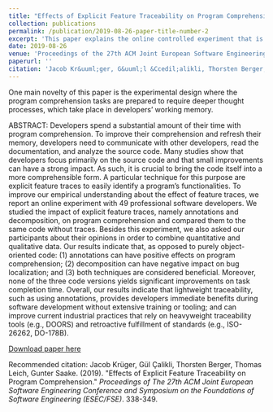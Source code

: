 ```yaml
---
title: "Effects of Explicit Feature Traceability on Program Comprehension. "
collection: publications
permalink: /publication/2019-08-26-paper-title-number-2
excerpt: 'This paper explains the online controlled experiment that is designed and conducted to investigate the effects of explicit feature traceability (e.g., annotations and decompositions) on program comprehension of developers.'
date: 2019-08-26
venue: 'Proceedings of the 27th ACM Joint European Software Engineering Conference and Symposium on the Foundations of Software Engineering (ESEC/FSE)'
paperurl: ''
citation: 'Jacob Kr&uuml;ger, G&uuml;l &Ccedil;alikli, Thorsten Berger, Thomas Leich, Gunter Saake. (2019). &quot;Effects of Explicit Feature Traceability on Program Comprehension.&quot; <i>Proceedings of the 27th ACM Joint European Software Engineering Conference and Symposium on the Foundations of Software Engineering (ESEC/FSE)</i>. 338-349.'
---
```

One main novelty of this paper is the experimental design where the program comprehension tasks are prepared to require deeper thought processes, which take place in developers’ working memory.

ABSTRACT:
Developers spend a substantial amount of their time with program comprehension. To improve their comprehension and refresh their memory, developers need to communicate with other developers, read the documentation, and analyze the source code. Many studies show that developers focus primarily on the source code and that small improvements can have a strong impact. As such, it is crucial to bring the code itself into a more comprehensible form. A particular technique for this purpose are explicit feature traces to easily identify a program’s functionalities. To improve our empirical understanding about the effect of feature traces, we report an online experiment with 49 professional software developers. We studied the impact of explicit feature traces, namely annotations and decomposition,
on program comprehension and compared them to the same code without traces. Besides this experiment, we also asked our participants about their opinions in order to combine quantitative and qualitative data. Our results indicate that, as opposed to purely object-oriented code: (1) annotations can have positive effects on program comprehension; (2) decomposition can have negative impact on bug localization; and (3) both techniques are considered beneficial. Moreover, none of the three code versions yields significant improvements on task completion time. Overall, our results indicate that lightweight traceability, such as using
annotations, provides developers immediate benefits during software development without extensive training or tooling; and can improve current industrial practices that rely on heavyweight traceability tools (e.g., DOORS) and retroactive fulfillment of standards (e.g., ISO-26262, DO-178B).

[Download paper here](http://gulcalikli.github.io/files/main.pdf)

Recommended citation: Jacob Kr&uuml;ger, G&uuml;l &Ccedil;alikli, Thorsten Berger, Thomas Leich, Gunter Saake. (2019). &quot;Effects of Explicit Feature Traceability on Program Comprehension.&quot; <i>Proceedings of The 27th ACM Joint European Software Engineering Conference and Symposium on the Foundations of Software Engineering (ESEC/FSE)</i>. 338-349.
